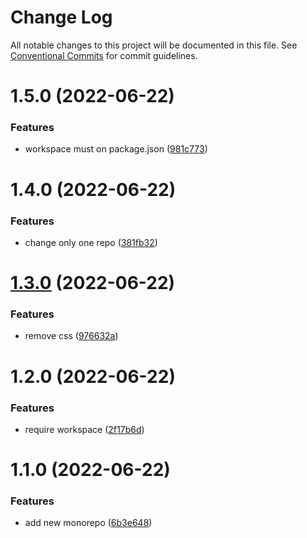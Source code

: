 # Change Log

All notable changes to this project will be documented in this file.
See [Conventional Commits](https://conventionalcommits.org) for commit guidelines.

# 1.5.0 (2022-06-22)


### Features

* workspace must on package.json ([981c773](https://github.com/cloverink/sample-lerna/commit/981c773c3907d7f2b31d38025f7796c509101590))





# 1.4.0 (2022-06-22)


### Features

* change only one repo ([381fb32](https://github.com/cloverink/sample-lerna/commit/381fb32501301367e198816a52d32f36da6dd889))





# [1.3.0](https://github.com/cloverink/sample-lerna/compare/@cloverink/sample-lerna@1.2.1...@cloverink/sample-lerna@1.3.0) (2022-06-22)


### Features

* remove css ([976632a](https://github.com/cloverink/sample-lerna/commit/976632aa1b39245242c5b8e508838c0469420f41))





# 1.2.0 (2022-06-22)


### Features

* require workspace ([2f17b6d](https://github.com/cloverink/sample-lerna/commit/2f17b6d72487132f56645b96cd23a4f01105df06))





# 1.1.0 (2022-06-22)


### Features

* add new monorepo ([6b3e648](https://github.com/cloverink/sample-lerna/commit/6b3e6481d36cc34e1fcea13f2c9e98284689c3d6))
